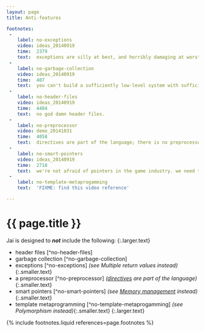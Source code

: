 ```yaml
---
layout: page
title: Anti-features

footnotes:
 -
    label: no-exceptions
    video: ideas_20140919
    time:  2379
    text:  exceptions are silly at best, and horribly damaging at worst.
 -
    label: no-garbage-collection
    video: ideas_20140919
    time:  407
    text:  you can't build a sufficiently low-level system with sufficiently high performance characteristics in a garbage collected language.
 -
    label: no-header-files
    video: ideas_20140919
    time:  4484
    text:  no god damn header files.
 -
    label: no-preprocessor
    video: demo_20141031
    time:  4058
    text:  directives are part of the language; there is no preprocessor system.
 -
    label: no-smart-pointers
    video: ideas_20140919
    time:  2718
    text:  we're not afraid of pointers in the game industry. we need to use them.
 -
    label: no-template-metaprogamming
    text:  'FIXME: find this video reference'

---
```



# {{ page.title }}

Jai is designed to _**not**_ include the following:
{:.larger.text}

- header files [^no-header-files]
- garbage collection [^no-garbage-collection]
- exceptions [^no-exceptions]  _(see Multiple return values instead)_{:.smaller.text}
- a preprocessor [^no-preprocessor]  _([directives] are part of the language)_{:.smaller.text}
- smart pointers [^no-smart-pointers]  _(see [Memory management] instead)_{:.smaller.text}
- template metaprogramming [^no-template-metaprogamming]  _(see Polymorphism instead)_{:.smaller.text}
{:.larger.text}


{% include footnotes.liquid references=page.footnotes %}

[directives]: {{site.baseurl}}/overview/Features/Directives/#/overview/ "There is no preprocessor for Jai; directives are just part of the language"
[Memory management]: {{site.baseurl}}/overview/Features/Memory-management/#/features/ "The language design focuses on making it easier to manage memory"

